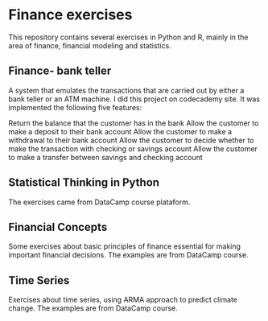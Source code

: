 # Finance exercises
This repository contains several exercises in Python and R, mainly in the area of finance, financial modeling and statistics.



## Finance- bank teller
A system that emulates the transactions that are carried out by either a bank teller or an ATM machine.
I did this project on codecademy site. It was implemented the following five features:

Return the balance that the customer has in the bank
Allow the customer to make a deposit to their bank account
Allow the customer to make a withdrawal to their bank account
Allow the customer to decide whether to make the transaction with checking or savings account
Allow the customer to make a transfer between savings and checking account


## Statistical Thinking in Python
The exercises came from DataCamp course plataform.

## Financial Concepts

Some exercises about basic principles of finance essential for making important financial decisions.
The examples are from DataCamp course.

## Time Series
Exercises about time series, using ARMA approach to predict climate change.
The examples are from DataCamp course.


